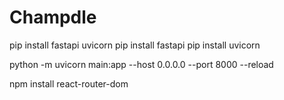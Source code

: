 # Champdle


pip install fastapi uvicorn
pip install fastapi
pip install uvicorn


python -m uvicorn main:app --host 0.0.0.0 --port 8000 --reload


npm install react-router-dom
